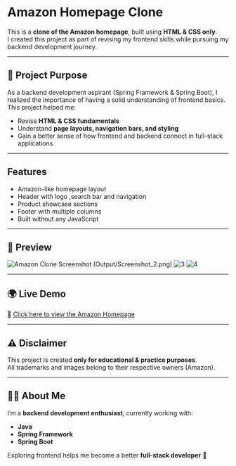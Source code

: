 # Amazon Homepage Clone

This is a **clone of the Amazon homepage**, built using **HTML & CSS only**.  
I created this project as part of revising my frontend skills while pursuing my backend development journey.

---

## 🚀 Project Purpose
As a backend development aspirant (Spring Framework & Spring Boot), I realized the importance of having a solid understanding of frontend basics.  
This project helped me:
- Revise **HTML & CSS fundamentals**
- Understand **page layouts, navigation bars, and styling**
- Gain a better sense of how frontend and backend connect in full-stack applications

---

## Features
- Amazon-like homepage layout
- Header with logo ,search bar and navigation 
- Product showcase sections
- Footer with  multiple columns
- Built without any JavaScript

---

## 📸 Preview
![Amazon Clone Screenshot](Output/Screenshot_1.png) (Output/Screenshot_2.png) ![3](Output/Screenshot_3.png)
![4](Output/Screenshot_4.png)


----

## 🌍 Live Demo
🔗 [Click here to view the Amazon Homepage](https://github.com/tarek-285/amazon-homepage-clone.git)  

---

## ⚠️ Disclaimer
This project is created **only for educational & practice purposes**.  
All trademarks and images belong to their respective owners (Amazon).

----

## 👨‍💻 About Me
I’m a **backend development enthusiast**, currently working with:
- **Java**
- **Spring Framework**
- **Spring Boot**

Exploring frontend helps me become a better **full-stack developer** 🚀
